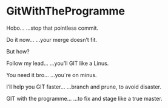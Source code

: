 # GitWithTheProgramme

Hobo...
...stop that pointless commit.

Do it now... 
...your merge doesn’t fit.

But how?

Follow my lead...
...you’ll GIT like a Linus.

You need it bro...
...you´re on minus.

I’ll help you GIT faster...
...branch and prune, to avoid disaster.

GIT with the programme...
...to fix and stage like a true master.
